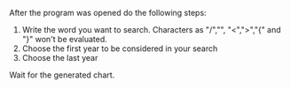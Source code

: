 After the program was opened do the following steps:

1) Write the word you want to search. Characters as "/","\", "<",">","{" and "}"
won't be evaluated.
2) Choose the first year to be considered in your search
3) Choose the last year

Wait for the generated chart.
